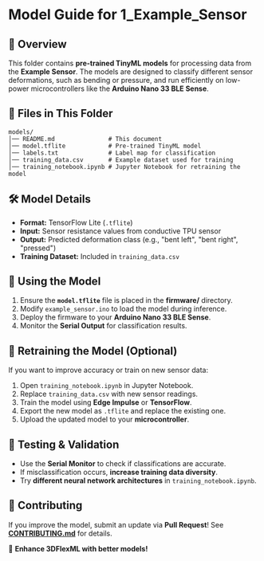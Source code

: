 # Model Guide for 1_Example_Sensor

## 📌 Overview
This folder contains **pre-trained TinyML models** for processing data from the **Example Sensor**. The models are designed to classify different sensor deformations, such as bending or pressure, and run efficiently on low-power microcontrollers like the **Arduino Nano 33 BLE Sense**.

## 📂 Files in This Folder
```
models/
│── README.md               # This document
│── model.tflite            # Pre-trained TinyML model
│── labels.txt              # Label map for classification
│── training_data.csv       # Example dataset used for training
│── training_notebook.ipynb # Jupyter Notebook for retraining the model
```

## 🛠️ Model Details
- **Format:** TensorFlow Lite (`.tflite`)
- **Input:** Sensor resistance values from conductive TPU sensor
- **Output:** Predicted deformation class (e.g., "bent left", "bent right", "pressed")
- **Training Dataset:** Included in `training_data.csv`

## 🔧 Using the Model
1. Ensure the **`model.tflite`** file is placed in the **firmware/** directory.
2. Modify `example_sensor.ino` to load the model during inference.
3. Deploy the firmware to your **Arduino Nano 33 BLE Sense**.
4. Monitor the **Serial Output** for classification results.

## 🔬 Retraining the Model (Optional)
If you want to improve accuracy or train on new sensor data:
1. Open `training_notebook.ipynb` in Jupyter Notebook.
2. Replace `training_data.csv` with new sensor readings.
3. Train the model using **Edge Impulse** or **TensorFlow**.
4. Export the new model as `.tflite` and replace the existing one.
5. Upload the updated model to your **microcontroller**.

## 🧪 Testing & Validation
- Use the **Serial Monitor** to check if classifications are accurate.
- If misclassification occurs, **increase training data diversity**.
- Try **different neural network architectures** in `training_notebook.ipynb`.

## 📢 Contributing
If you improve the model, submit an update via **Pull Request**! See **[CONTRIBUTING.md](../../CONTRIBUTING.md)** for details.

🚀 **Enhance 3DFlexML with better models!**
